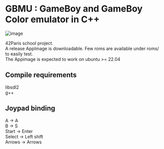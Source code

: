 # GBMU : GameBoy and GameBoy Color emulator in C++

![image](https://github.com/user-attachments/assets/6d9975f8-ddc3-4d95-886c-c28c69010d07)

42Paris school project. <br>
A release AppImage is downloadable. Few roms are available under roms/ to easily test. <br>
The Appimage is expected to work on ubuntu >= 22.04 <br>

## Compile requirements
libsdl2 <br>
g++ <br>

## Joypad binding
A       -> A <br>
B       -> S <br>
Start   -> Enter <br>
Select  -> Left shift <br>
Arrows  -> Arrows <br>

